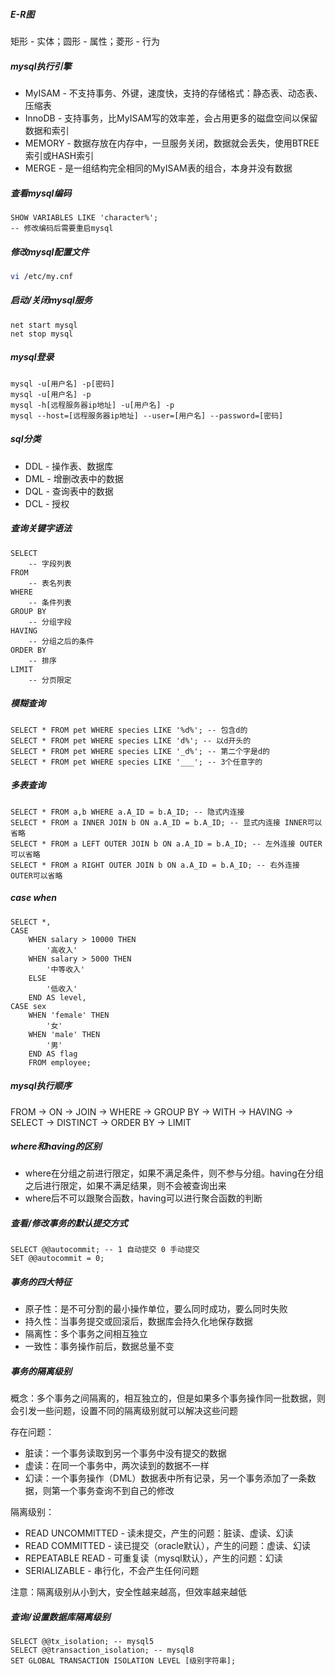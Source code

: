 ##### E-R图

矩形 - 实体；圆形 - 属性；菱形 - 行为

##### mysql执行引擎

- MyISAM - 不支持事务、外键，速度快，支持的存储格式：静态表、动态表、压缩表
- InnoDB - 支持事务，比MyISAM写的效率差，会占用更多的磁盘空间以保留数据和索引
- MEMORY - 数据存放在内存中，一旦服务关闭，数据就会丢失，使用BTREE索引或HASH索引
- MERGE - 是一组结构完全相同的MyISAM表的组合，本身并没有数据

##### 查看mysql编码

```mysql
SHOW VARIABLES LIKE 'character%';
-- 修改编码后需要重启mysql
```

##### 修改mysql配置文件

```bash
vi /etc/my.cnf
```

##### 启动/关闭mysql服务

```shell
net start mysql
net stop mysql
```

##### mysql登录

```shell
mysql -u[用户名] -p[密码]
mysql -u[用户名] -p
mysql -h[远程服务器ip地址] -u[用户名] -p
mysql --host=[远程服务器ip地址] --user=[用户名] --password=[密码]
```

##### sql分类

- DDL - 操作表、数据库
- DML - 增删改表中的数据
- DQL - 查询表中的数据
- DCL - 授权

##### 查询关键字语法

```mysql
SELECT
	-- 字段列表
FROM
	-- 表名列表
WHERE
	-- 条件列表
GROUP BY
	-- 分组字段
HAVING
	-- 分组之后的条件
ORDER BY
	-- 排序
LIMIT
	-- 分页限定
```

##### 模糊查询

```mysql
SELECT * FROM pet WHERE species LIKE '%d%'; -- 包含d的
SELECT * FROM pet WHERE species LIKE 'd%'; -- 以d开头的
SELECT * FROM pet WHERE species LIKE '_d%'; -- 第二个字是d的
SELECT * FROM pet WHERE species LIKE '___'; -- 3个任意字的
```

##### 多表查询


```mysql
SELECT * FROM a,b WHERE a.A_ID = b.A_ID; -- 隐式内连接
SELECT * FROM a INNER JOIN b ON a.A_ID = b.A_ID; -- 显式内连接 INNER可以省略
SELECT * FROM a LEFT OUTER JOIN b ON a.A_ID = b.A_ID; -- 左外连接 OUTER可以省略
SELECT * FROM a RIGHT OUTER JOIN b ON a.A_ID = b.A_ID; -- 右外连接 OUTER可以省略
```

##### case when


```mysql
SELECT *,
CASE
	WHEN salary > 10000 THEN
		'高收入'
	WHEN salary > 5000 THEN
		'中等收入'
	ELSE
		'低收入'
	END AS level,
CASE sex
	WHEN 'female' THEN
		'女'
	WHEN 'male' THEN
		'男'
	END AS flag
	FROM employee;
```

##### mysql执行顺序

FROM -> ON -> JOIN -> WHERE -> GROUP BY -> WITH -> HAVING -> SELECT -> DISTINCT -> ORDER BY -> LIMIT

##### where和having的区别

- where在分组之前进行限定，如果不满足条件，则不参与分组。having在分组之后进行限定，如果不满足结果，则不会被查询出来
- where后不可以跟聚合函数，having可以进行聚合函数的判断

##### 查看/修改事务的默认提交方式

```mysql
SELECT @@autocommit; -- 1 自动提交 0 手动提交
SET @@autocommit = 0;
```

##### 事务的四大特征

- 原子性：是不可分割的最小操作单位，要么同时成功，要么同时失败
- 持久性：当事务提交或回滚后，数据库会持久化地保存数据
- 隔离性：多个事务之间相互独立
- 一致性：事务操作前后，数据总量不变

##### 事务的隔离级别

概念：多个事务之间隔离的，相互独立的，但是如果多个事务操作同一批数据，则会引发一些问题，设置不同的隔离级别就可以解决这些问题

存在问题：

- 脏读：一个事务读取到另一个事务中没有提交的数据
- 虚读：在同一个事务中，两次读到的数据不一样
- 幻读：一个事务操作（DML）数据表中所有记录，另一个事务添加了一条数据，则第一个事务查询不到自己的修改

隔离级别：

- READ UNCOMMITTED - 读未提交，产生的问题：脏读、虚读、幻读
- READ COMMITTED - 读已提交（oracle默认），产生的问题：虚读、幻读
- REPEATABLE READ - 可重复读（mysql默认），产生的问题：幻读
- SERIALIZABLE - 串行化，不会产生任何问题

注意：隔离级别从小到大，安全性越来越高，但效率越来越低

##### 查询/设置数据库隔离级别

```mysql
SELECT @@tx_isolation; -- mysql5
SELECT @@transaction_isolation; -- mysql8
SET GLOBAL TRANSACTION ISOLATION LEVEL [级别字符串];
```

